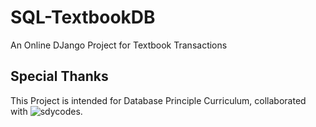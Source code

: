 # SQL-TextbookDB
An Online DJango Project for Textbook Transactions

## Special Thanks
This Project is intended for Database Principle Curriculum, collaborated with ![sdycodes](https://github.com/sdycodes/DatabasePro).
